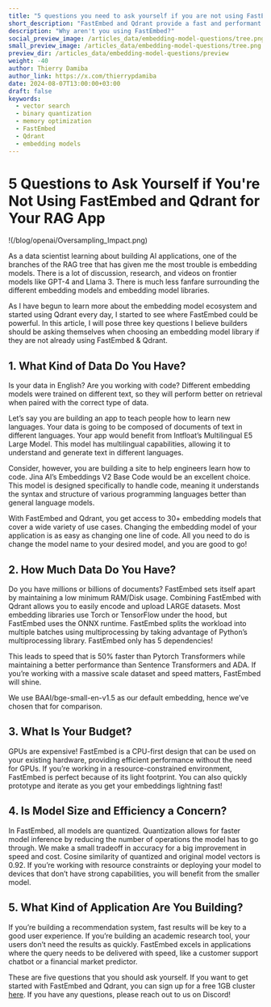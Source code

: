 ```yaml
---
title: "5 questions you need to ask yourself if you are not using FastEmbed and Qdrant for your RAG APP"
short_description: "FastEmbed and Qdrant provide a fast and performant option for your AI Application"
description: "Why aren't you using FastEmbed?"
social_preview_image: /articles_data/embedding-model-questions/tree.png
small_preview_image: /articles_data/embedding-model-questions/tree.png
preview_dir: /articles_data/embedding-model-questions/preview
weight: -40
author: Thierry Damiba
author_link: https://x.com/thierrypdamiba 
date: 2024-08-07T13:00:00+03:00
draft: false
keywords:
  - vector search
  - binary quantization
  - memory optimization
  - FastEmbed
  - Qdrant
  - embedding models
---
```


# 5 Questions to Ask Yourself if You're Not Using FastEmbed and Qdrant for Your RAG App
!(/blog/openai/Oversampling_Impact.png)

As a data scientist learning about building AI applications, one of the branches of the RAG tree that has given me the most trouble is embedding models. There is a lot of discussion, research, and videos on frontier models like GPT-4 and Llama 3. There is much less fanfare surrounding the different embedding models and embedding model libraries.

As I have begun to learn more about the embedding model ecosystem and started using Qdrant every day, I started to see where FastEmbed could be powerful. In this article, I will pose three key questions I believe builders should be asking themselves when choosing an embedding model library if they are not already using FastEmbed & Qdrant.

## 1. What Kind of Data Do You Have?
Is your data in English? Are you working with code? Different embedding models were trained on different text, so they will perform better on retrieval when paired with the correct type of data.

Let’s say you are building an app to teach people how to learn new languages. Your data is going to be composed of documents of text in different languages. Your app would benefit from Intfloat’s Multilingual E5 Large Model. This model has multilingual capabilities, allowing it to understand and generate text in different languages. 

Consider, however, you are building a site to help engineers learn how to code. Jina AI’s Embeddings V2 Base Code would be an excellent choice. This model is designed specifically to handle code, meaning it understands the syntax and structure of various programming languages better than general language models.

With FastEmbed and Qdrant, you get access to 30+ embedding models that cover a wide variety of use cases. Changing the embedding model of your application is as easy as changing one line of code. All you need to do is change the model name to your desired model, and you are good to go!

## 2. How Much Data Do You Have?
Do you have millions or billions of documents? FastEmbed sets itself apart by maintaining a low minimum RAM/Disk usage. Combining FastEmbed with Qdrant allows you to easily encode and upload LARGE datasets. Most embedding libraries use Torch or TensorFlow under the hood, but FastEmbed uses the ONNX runtime. FastEmbed splits the workload into multiple batches using multiprocessing by taking advantage of Python’s multiprocessing library. FastEmbed only has 5 dependencies!

This leads to speed that is 50% faster than Pytorch Transformers while maintaining a better performance than Sentence Transformers and ADA. If you’re working with a massive scale dataset and speed matters, FastEmbed will shine.

We use BAAI/bge-small-en-v1.5 as our default embedding, hence we’ve chosen that for comparison.

## 3. What Is Your Budget?
GPUs are expensive! FastEmbed is a CPU-first design that can be used on your existing hardware, providing efficient performance without the need for GPUs. If you’re working in a resource-constrained environment, FastEmbed is perfect because of its light footprint. You can also quickly prototype and iterate as you get your embeddings lightning fast!

## 4. Is Model Size and Efficiency a Concern?
In FastEmbed, all models are quantized. Quantization allows for faster model inference by reducing the number of operations the model has to go through. We make a small tradeoff in accuracy for a big improvement in speed and cost. Cosine similarity of quantized and original model vectors is 0.92. If you’re working with resource constraints or deploying your model to devices that don’t have strong capabilities, you will benefit from the smaller model.

## 5. What Kind of Application Are You Building?
If you’re building a recommendation system, fast results will be key to a good user experience. If you’re building an academic research tool, your users don’t need the results as quickly. FastEmbed excels in applications where the query needs to be delivered with speed, like a customer support chatbot or a financial market predictor.

These are five questions that you should ask yourself. If you want to get started with FastEmbed and Qdrant, you can sign up for a free 1GB cluster [here](https://qdrant.tech/). If you have any questions, please reach out to us on Discord!
